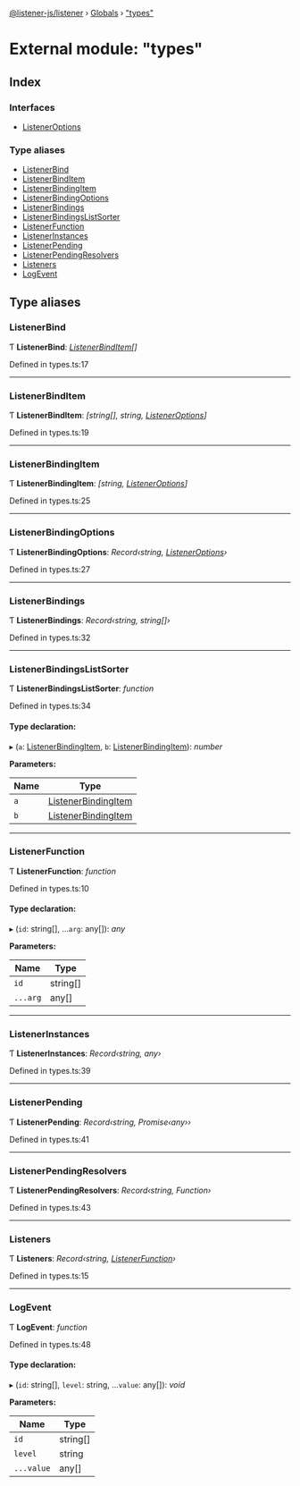 [@listener-js/listener](../README.md) › [Globals](../globals.md) › ["types"](_types_.md)

# External module: "types"

## Index

### Interfaces

* [ListenerOptions](../interfaces/_types_.listeneroptions.md)

### Type aliases

* [ListenerBind](_types_.md#listenerbind)
* [ListenerBindItem](_types_.md#listenerbinditem)
* [ListenerBindingItem](_types_.md#listenerbindingitem)
* [ListenerBindingOptions](_types_.md#listenerbindingoptions)
* [ListenerBindings](_types_.md#listenerbindings)
* [ListenerBindingsListSorter](_types_.md#listenerbindingslistsorter)
* [ListenerFunction](_types_.md#listenerfunction)
* [ListenerInstances](_types_.md#listenerinstances)
* [ListenerPending](_types_.md#listenerpending)
* [ListenerPendingResolvers](_types_.md#listenerpendingresolvers)
* [Listeners](_types_.md#listeners)
* [LogEvent](_types_.md#logevent)

## Type aliases

###  ListenerBind

Ƭ **ListenerBind**: *[ListenerBindItem](_types_.md#listenerbinditem)[]*

Defined in types.ts:17

___

###  ListenerBindItem

Ƭ **ListenerBindItem**: *[string[], string, [ListenerOptions](../interfaces/_types_.listeneroptions.md)]*

Defined in types.ts:19

___

###  ListenerBindingItem

Ƭ **ListenerBindingItem**: *[string, [ListenerOptions](../interfaces/_types_.listeneroptions.md)]*

Defined in types.ts:25

___

###  ListenerBindingOptions

Ƭ **ListenerBindingOptions**: *Record‹string, [ListenerOptions](../interfaces/_types_.listeneroptions.md)›*

Defined in types.ts:27

___

###  ListenerBindings

Ƭ **ListenerBindings**: *Record‹string, string[]›*

Defined in types.ts:32

___

###  ListenerBindingsListSorter

Ƭ **ListenerBindingsListSorter**: *function*

Defined in types.ts:34

#### Type declaration:

▸ (`a`: [ListenerBindingItem](_types_.md#listenerbindingitem), `b`: [ListenerBindingItem](_types_.md#listenerbindingitem)): *number*

**Parameters:**

Name | Type |
------ | ------ |
`a` | [ListenerBindingItem](_types_.md#listenerbindingitem) |
`b` | [ListenerBindingItem](_types_.md#listenerbindingitem) |

___

###  ListenerFunction

Ƭ **ListenerFunction**: *function*

Defined in types.ts:10

#### Type declaration:

▸ (`id`: string[], ...`arg`: any[]): *any*

**Parameters:**

Name | Type |
------ | ------ |
`id` | string[] |
`...arg` | any[] |

___

###  ListenerInstances

Ƭ **ListenerInstances**: *Record‹string, any›*

Defined in types.ts:39

___

###  ListenerPending

Ƭ **ListenerPending**: *Record‹string, Promise‹any››*

Defined in types.ts:41

___

###  ListenerPendingResolvers

Ƭ **ListenerPendingResolvers**: *Record‹string, Function›*

Defined in types.ts:43

___

###  Listeners

Ƭ **Listeners**: *Record‹string, [ListenerFunction](_types_.md#listenerfunction)›*

Defined in types.ts:15

___

###  LogEvent

Ƭ **LogEvent**: *function*

Defined in types.ts:48

#### Type declaration:

▸ (`id`: string[], `level`: string, ...`value`: any[]): *void*

**Parameters:**

Name | Type |
------ | ------ |
`id` | string[] |
`level` | string |
`...value` | any[] |
